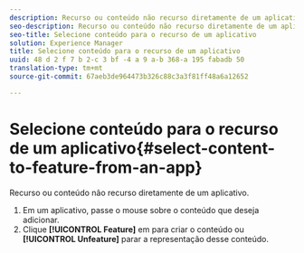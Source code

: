 ```yaml
---
description: Recurso ou conteúdo não recurso diretamente de um aplicativo.
seo-description: Recurso ou conteúdo não recurso diretamente de um aplicativo.
seo-title: Selecione conteúdo para o recurso de um aplicativo
solution: Experience Manager
title: Selecione conteúdo para o recurso de um aplicativo
uuid: 48 d 2 f 7 b 2-c 3 bf -4 a 9 a-b 368-a 195 fabadb 50
translation-type: tm+mt
source-git-commit: 67aeb3de964473b326c88c3a3f81ff48a6a12652

---
```



# Selecione conteúdo para o recurso de um aplicativo{#select-content-to-feature-from-an-app}

Recurso ou conteúdo não recurso diretamente de um aplicativo.

1. Em um aplicativo, passe o mouse sobre o conteúdo que deseja adicionar.
1. Clique **[!UICONTROL Feature]** em para criar o conteúdo ou **[!UICONTROL Unfeature]** parar a representação desse conteúdo.
